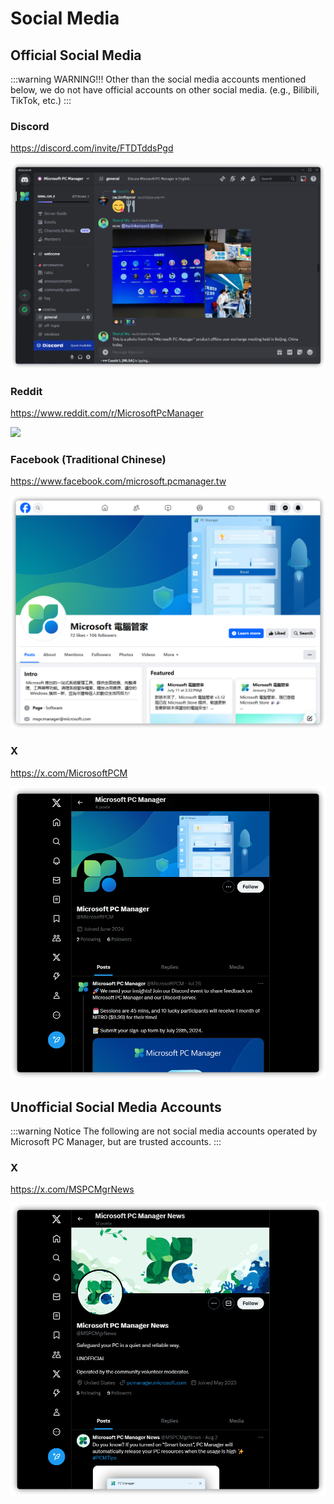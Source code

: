 # Social Media

## Official Social Media
:::warning WARNING!!!
Other than the social media accounts mentioned below, we do not have official accounts on other social media. (e.g., Bilibili, TikTok, etc.)
:::

### Discord
<https://discord.com/invite/FTDTddsPgd>

![](../assets/appendix/social-account/Discord.png)

### Reddit
<https://www.reddit.com/r/MicrosoftPcManager>

![](../assets/appendix/social-account/reddit.png)

### Facebook (Traditional Chinese)
<https://www.facebook.com/microsoft.pcmanager.tw>

![](../assets/appendix/social-account/Facebook-zh-tw.png)

### X
<https://x.com/MicrosoftPCM>

![](../assets/appendix/social-account/X.png)

## Unofficial Social Media Accounts
:::warning Notice
The following are not social media accounts operated by Microsoft PC Manager, but are trusted accounts.
:::

### X
<https://x.com/MSPCMgrNews>

![](../assets/appendix/social-account/X-unoffical.png)